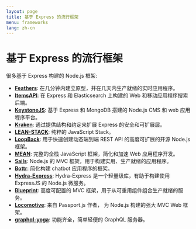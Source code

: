 ```yaml
---
layout: page
title: 基于 Express 的流行框架
menu: frameworks
lang: zh-cn
---
```


# 基于 Express 的流行框架

很多基于 Express 构建的 Node.js 框架:

- **[Feathers](http://feathersjs.com)**: 在几分钟内建立原型，并在几天内生产就绪的实时应用程序。
- **[ItemsAPI](https://www.itemsapi.com/)**: 在 Express 和 Elasticsearch 上构建的 Web 和移动应用程序搜索后端。
- **[KeystoneJS](http://keystonejs.com/)**: 基于 Express 和 MongoDB 搭建的 Node.js CMS 和 web 应用程序平台。
- **[Kraken](http://krakenjs.com/)**: 通过提供结构和约定来扩展 Express 的安全和可扩展层。
- **[LEAN-STACK](http://lean-stack.io)**: 纯粹的 JavaScript Stack。
- **[LoopBack](http://loopback.io)**: 用于快速创建动态端到端 REST API 的高度可扩展的开源 Node.js 框架。
- **[MEAN](http://mean.io/)**: 完整的全栈 JavaScript 框架，简化和加速 Web 应用程序开发。
- **[Sails](http://sailsjs.org/)**: Node.js 的 MVC 框架，用于构建实用、生产就绪的应用程序。
- **[Bottr](http://bottr.co/)**: 简化构建 chatbot 应用程序的框架。
- **[Hydra-Express](https://github.com/flywheelsports/fwsp-hydra-express)**: Hydra-Express 是一个轻量级库，有助于构建使用 ExpressJS 的 Node.js 微服务。
- **[Blueprint](http://github.com/onehilltech/blueprint)**: 高度可配置的 MVC 框架，用于从可重用组件组合生产就绪的服务。
- **[Locomotive](http://locomotivejs.org/)**: 来自 Passport.js 作者， 为 Node.js 构建的强大 MVC Web 框架。
- **[graphql-yoga](https://github.com/graphcool/graphql-yoga)**: 功能齐全，简单轻便的 GraphQL 服务器。